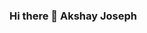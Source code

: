### Hi there 👋 Akshay Joseph

<!--
**akshayjoseph06/akshayjoseph06** is a ✨ _special_ ✨ repository because its `README.md` (this file) appears on your GitHub profile.

Here are some ideas to get you started:

- 🔭 I’m currently working on ...ESP Boards
- 🌱 I’m currently learning ...Python
- 👯 I’m looking to collaborate on ...
- 🤔 I’m looking for help with ...
- 💬 Ask me about ...
- 📫 How to reach me: ...https://mailto:akshayjoseph06@gmail.com
- 😄 Pronouns: ...
- ⚡ Fun fact: ...
-->
